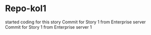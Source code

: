 # Repo-kol1
started coding for this story
Commit for Story 1 from Enterprise server
Commit for Story 1 from Enterprise server 1

